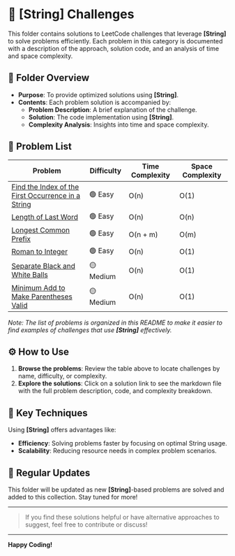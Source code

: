 # 📂 [String] Challenges

This folder contains solutions to LeetCode challenges that leverage **[String]** to solve problems efficiently. Each problem in this category is documented with a description of the approach, solution code, and an analysis of time and space complexity.

## 📝 Folder Overview

- **Purpose**: To provide optimized solutions using **[String]**.
- **Contents**: Each problem solution is accompanied by:
  - **Problem Description**: A brief explanation of the challenge.
  - **Solution**: The code implementation using **[String]**.
  - **Complexity Analysis**: Insights into time and space complexity.

## 📑 Problem List

| Problem          | Difficulty | Time Complexity | Space Complexity |
|-----------------------|------------|-----------------|------------------|
| [Find the Index of the First Occurrence in a String ](./find-the-index-of-the-first-occurence-in-a-string/readme.md) |  🟢 Easy     | O(n)           | O(1)             |
| [Length of Last Word ](./length-of-last-word/readme.md) |  🟢 Easy     | O(n)           | O(n)             |
| [Longest Common Prefix ](./longest-common-prefix/readme.md) |  🟢 Easy     | O(n + m)           | O(m)             |
| [Roman to Integer ](./roman-to-integer/readme.md) |  🟢 Easy     | O(n)           | O(1)             |
| [Separate Black and White Balls ](./separate-black-and-white-balls/readme.md) |  🟡 Medium     | O(n)           | O(1)             |
| [Minimum Add to Make Parentheses Valid ](./minimum-add-to-make-parentheses-valid/readme.md) |  🟡 Medium     | O(n)           | O(1)             |

_Note: The list of problems is organized in this README to make it easier to find examples of challenges that use **[String]** effectively._

## ⚙️ How to Use

1. **Browse the problems**: Review the table above to locate challenges by name, difficulty, or complexity.
2. **Explore the solutions**: Click on a solution link to see the markdown file with the full problem description, code, and complexity breakdown.

## 🚀 Key Techniques

Using **[String]** offers advantages like:
- **Efficiency**: Solving problems faster by focusing on optimal String usage.
- **Scalability**: Reducing resource needs in complex problem scenarios.

## 🔄 Regular Updates

This folder will be updated as new **[String]**-based problems are solved and added to this collection. Stay tuned for more!

---

> If you find these solutions helpful or have alternative approaches to suggest, feel free to contribute or discuss!

---

**Happy Coding!**


